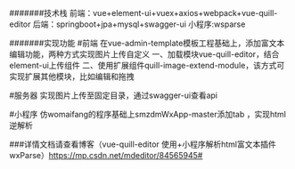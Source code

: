 #######技术栈
前端：vue+element-ui+vuex+axios+webpack+vue-quill-editor
后端：springboot+jpa+mysql+swagger-ui
小程序:wsparse



#######实现功能
#前端
在vue-admin-template模板工程基础上，添加富文本编辑功能，两种方式实现图片上传自定义
一、加载模块vue-quill-editor，结合element-ui上传组件
二、使用扩展组件quill-image-extend-module，该方式可实现扩展其他模块，比如编辑和拖拽

#服务器
实现图片上传至固定目录，通过swagger-ui查看api

#小程序
仿womaifang的程序基础上smzdmWxApp-master添加tab ，实现html逆解析



###详情文档请查看博客（vue-quill-editor 使用+小程序解析html富文本插件wxParse）https://mp.csdn.net/mdeditor/84565945#
